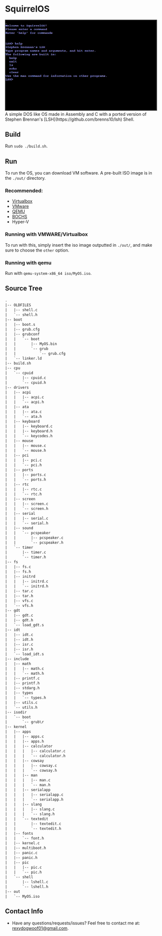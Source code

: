 # SquirrelOS

<img src="https://raw.githubusercontent.com/AlexDev404/SquirrelOS/main/previewImg/CapturePreview4.PNG"/>
A simple DOS like OS made in Assembly and C with a ported version of Stephen Brennan's [LSH](https://github.com/brenns10/lsh) Shell.

## Build

Run `sudo ./build.sh`.

## Run

To run the OS, you can download VM software.
A pre-built ISO image is in the `./out/` directory.

### Recommended:

- [Virtualbox](https://www.virtualbox.org/wiki/Downloads)
- [VMware](https://my.vmware.com/web/vmware/downloads/info/slug/desktop_end_user_computing/vmware_fusion/12_0)
- [QEMU](https://www.qemu.org)
- [BOCHS](https://bochs.sourceforge.io/)
- Hyper-V

### Running with VMWARE/Virtualbox

To run with this, simply insert the iso image outputted in `./out/`, and make sure to choose the `other` option.

### Running with qemu

Run with `qemu-system-x86_64 iso/MyOS.iso`.

## Source Tree

```shell
.
|-- OLDFILES
|   |-- shell.c
|   `-- shell.h
|-- boot
|   |-- boot.s
|   |-- grub.cfg
|   |-- grubconf
|   |   `-- boot
|   |       |-- MyOS.bin
|   |       `-- grub
|   |           `-- grub.cfg
|   `-- linker.ld
|-- build.sh
|-- cpu
|   `-- cpuid
|       |-- cpuid.c
|       `-- cpuid.h
|-- drivers
|   |-- acpi
|   |   |-- acpi.c
|   |   `-- acpi.h
|   |-- ata
|   |   |-- ata.c
|   |   `-- ata.h
|   |-- keyboard
|   |   |-- keyboard.c
|   |   |-- keyboard.h
|   |   `-- keycodes.h
|   |-- mouse
|   |   |-- mouse.c
|   |   `-- mouse.h
|   |-- pci
|   |   |-- pci.c
|   |   `-- pci.h
|   |-- ports
|   |   |-- ports.c
|   |   `-- ports.h
|   |-- rtc
|   |   |-- rtc.c
|   |   `-- rtc.h
|   |-- screen
|   |   |-- screen.c
|   |   `-- screen.h
|   |-- serial
|   |   |-- serial.c
|   |   `-- serial.h
|   |-- sound
|   |   `-- pcspeaker
|   |       |-- pcspeaker.c
|   |       `-- pcspeaker.h
|   `-- timer
|       |-- timer.c
|       `-- timer.h
|-- fs
|   |-- fs.c
|   |-- fs.h
|   |-- initrd
|   |   |-- initrd.c
|   |   `-- initrd.h
|   |-- tar.c
|   |-- tar.h
|   |-- vfs.c
|   `-- vfs.h
|-- gdt
|   |-- gdt.c
|   |-- gdt.h
|   `-- load_gdt.s
|-- idt
|   |-- idt.c
|   |-- idt.h
|   |-- isr.c
|   |-- isr.h
|   `-- load_idt.s
|-- include
|   |-- math
|   |   |-- math.c
|   |   `-- math.h
|   |-- printf.c
|   |-- printf.h
|   |-- stdarg.h
|   |-- types
|   |   `-- types.h
|   |-- utils.c
|   `-- utils.h
|-- isodir
|   `-- boot
|       `-- grub\r
|-- kernel
|   |-- apps
|   |   |-- apps.c
|   |   |-- apps.h
|   |   |-- calculator
|   |   |   |-- calculator.c
|   |   |   `-- calculator.h
|   |   |-- cowsay
|   |   |   |-- cowsay.c
|   |   |   `-- cowsay.h
|   |   |-- man
|   |   |   |-- man.c
|   |   |   `-- man.h
|   |   |-- serialapp
|   |   |   |-- serialapp.c
|   |   |   `-- serialapp.h
|   |   |-- slang
|   |   |   |-- slang.c
|   |   |   `-- slang.h
|   |   `-- textedit
|   |       |-- textedit.c
|   |       `-- textedit.h
|   |-- fonts
|   |   `-- font.h
|   |-- kernel.c
|   |-- multiboot.h
|   |-- panic.c
|   |-- panic.h
|   |-- pic
|   |   |-- pic.c
|   |   `-- pic.h
|   `-- shell
|       |-- lshell.c
|       `-- lshell.h
|-- out
|   `-- MyOS.iso

```



## Contact Info

- Have any questions/requests/issues? Feel free to contact me at:
  [rexydogwoof01@gmail.com](mailto:rexydogwoof01@gmail.com).

